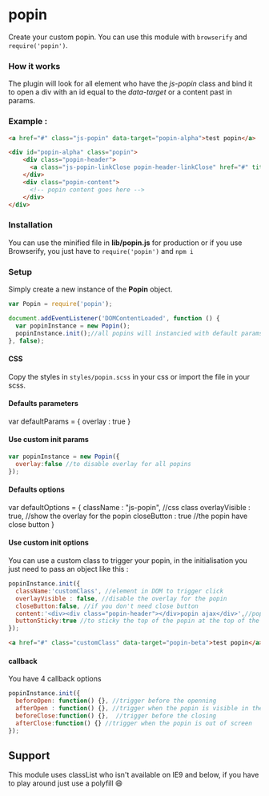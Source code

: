 # popin
Create your custom popin.
You can use this module with `browserify` and `require('popin')`.

### How it works
The plugin will look for all element who have the *js-popin* class and bind it to open a div with an id equal to the *data-target* or a content past in params.

### Example :
```html
<a href="#" class="js-popin" data-target="popin-alpha">test popin</a>

<div id="popin-alpha" class="popin">
    <div class="popin-header">
      <a class="js-popin-linkClose popin-header-linkClose" href="#" title="">Fermer X</a>
    </div>
    <div class="popin-content">
      <!-- popin content goes here -->
    </div>
</div>
```

### Installation
You can use the minified file in **lib/popin.js** for production or if you use Browserify, you just have to `require('popin')` and `npm i`


### Setup
Simply create a new instance of the **Popin** object.

```js
var Popin = require('popin');

document.addEventListener('DOMContentLoaded', function () {
  var popinInstance = new Popin();
  popinInstance.init();//all popins will instancied with default params
}, false);

```
#### CSS
Copy the styles in `styles/popin.scss` in your css or import the file in your scss.


#### Defaults parameters
var defaultParams = {
  overlay : true
}

#### Use custom init params
```js
var popinInstance = new Popin({
  overlay:false //to disable overlay for all popins
});
```

#### Defaults options
var defaultOptions = {
    className : "js-popin", //css class
    overlayVisible : true, //show the overlay for the popin
    closeButton : true //the popin have close button
  }

#### Use custom init options
You can use a custom class to trigger your popin, in the initialisation you just need to pass an object like this :
```js
popinInstance.init({
  className:'customClass', //element in DOM to trigger click
  overlayVisible : false, //disable the overlay for the popin
  closeButton:false, //if you don't need close button
  content:'<div><div class="popin-header"></div>popin ajax</div>',//popin content not in default DOM loaded,
  buttonSticky:true //to sticky the top of the popin at the top of the button
});
```
```html
<a href="#" class="customClass" data-target="popin-beta">test popin</a>
```

#### callback
You have 4 callback options
```js
popinInstance.init({
  beforeOpen: function() {}, //trigger before the openning
  afterOpen : function() {}, //trigger when the popin is visible in the screen
  beforeClose:function() {},  //trigger before the closing
  afterClose:function() {} //trigger when the popin is out of screen
});
```

## Support 
This module uses classList who isn't available on IE9 and below, if you have to play around just use a polyfill :smile:
